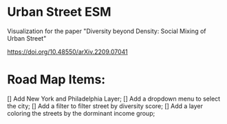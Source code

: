# Urban Street ESM
Visualization for the paper "Diversity beyond Density: Social Mixing of Urban Street"

https://doi.org/10.48550/arXiv.2209.07041

# Road Map Items:
[] Add New York and Philadelphia Layer;
[] Add a dropdown menu to select the city;
[] Add a filter to filter street by diversity score;
[] Add a layer coloring the streets by the dorminant income group;

